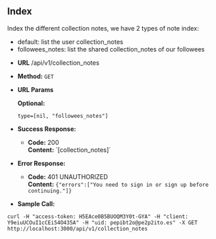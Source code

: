 **Index**
----
Index the different collection notes, we have 2 types of note index:

- default: list the user collection_notes
- followees_notes: list the shared collection_notes of our followees

* **URL**
  /api/v1/collection_notes

* **Method:**
  `GET`

*  **URL Params**

   **Optional:**

   `type=[nil, "followees_notes"]`

* **Success Response:**

  * **Code:** 200 <br />
    **Content:** `[collection_notes]´

* **Error Response:**

  * **Code:** 401 UNAUTHORIZED <br />
    **Content:** `{"errors":["You need to sign in or sign up before continuing."]}`

* **Sample Call:**

```
curl -H "access-token: H5EAce0B5BUOQM3Y0t-GYA" -H "client: Y9eiuUCOuI1cCEi54O435A" -H "uid: pepibt2o@pe2p2ito.es" -X GET http://localhost:3000/api/v1/collection_notes
```
